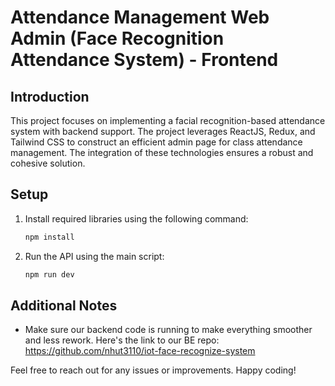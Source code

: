 ﻿# Attendance Management Web Admin (Face Recognition Attendance System) - Frontend

## Introduction
This project focuses on implementing a facial recognition-based attendance system with backend support. The project leverages ReactJS, Redux, and Tailwind CSS to construct an efficient admin page for class attendance management. The integration of these technologies ensures a robust and cohesive solution.

## Setup

1. Install required libraries using the following command:
    ```bash
    npm install
    ```

2. Run the API using the main script:
    ```bash
    npm run dev
    ```

## Additional Notes
- Make sure our backend code is running to make everything smoother and less rework. Here's the link to our BE repo: https://github.com/nhut3110/iot-face-recognize-system

Feel free to reach out for any issues or improvements. Happy coding!
